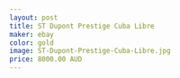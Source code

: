 ```yaml
---
layout: post
title: ST Dupont Prestige Cuba Libre
maker: ebay
color: gold
image: ST-Dupont-Prestige-Cuba-Libre.jpg
price: 8000.00 AUD
---
```

